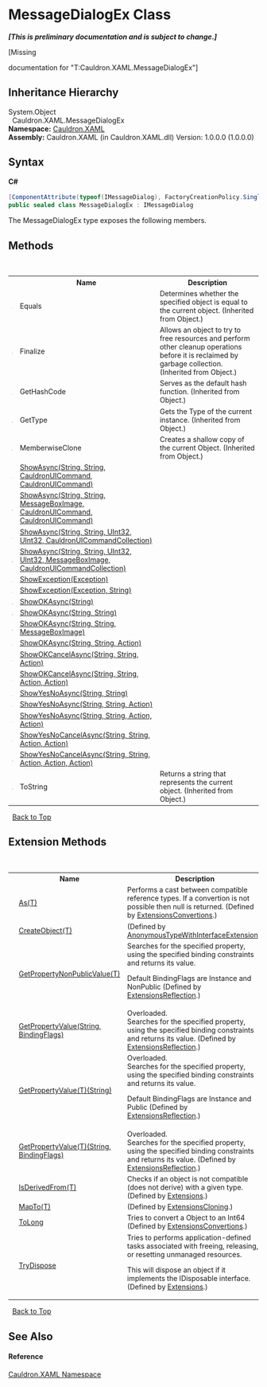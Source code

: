 # MessageDialogEx Class
 _**\[This is preliminary documentation and is subject to change.\]**_

\[Missing <summary> documentation for "T:Cauldron.XAML.MessageDialogEx"\]


## Inheritance Hierarchy
System.Object<br />&nbsp;&nbsp;Cauldron.XAML.MessageDialogEx<br />
**Namespace:**&nbsp;<a href="N_Cauldron_XAML">Cauldron.XAML</a><br />**Assembly:**&nbsp;Cauldron.XAML (in Cauldron.XAML.dll) Version: 1.0.0.0 (1.0.0.0)

## Syntax

**C#**<br />
``` C#
[ComponentAttribute(typeof(IMessageDialog), FactoryCreationPolicy.Singleton)]
public sealed class MessageDialogEx : IMessageDialog
```

The MessageDialogEx type exposes the following members.


## Methods
&nbsp;<table><tr><th></th><th>Name</th><th>Description</th></tr><tr><td>![Public method](media/pubmethod.gif "Public method")</td><td>Equals</td><td>
Determines whether the specified object is equal to the current object.
 (Inherited from Object.)</td></tr><tr><td>![Protected method](media/protmethod.gif "Protected method")</td><td>Finalize</td><td>
Allows an object to try to free resources and perform other cleanup operations before it is reclaimed by garbage collection.
 (Inherited from Object.)</td></tr><tr><td>![Public method](media/pubmethod.gif "Public method")</td><td>GetHashCode</td><td>
Serves as the default hash function.
 (Inherited from Object.)</td></tr><tr><td>![Public method](media/pubmethod.gif "Public method")</td><td>GetType</td><td>
Gets the Type of the current instance.
 (Inherited from Object.)</td></tr><tr><td>![Protected method](media/protmethod.gif "Protected method")</td><td>MemberwiseClone</td><td>
Creates a shallow copy of the current Object.
 (Inherited from Object.)</td></tr><tr><td>![Public method](media/pubmethod.gif "Public method")</td><td><a href="M_Cauldron_XAML_MessageDialogEx_ShowAsync">ShowAsync(String, String, CauldronUICommand, CauldronUICommand)</a></td><td /></tr><tr><td>![Public method](media/pubmethod.gif "Public method")</td><td><a href="M_Cauldron_XAML_MessageDialogEx_ShowAsync_1">ShowAsync(String, String, MessageBoxImage, CauldronUICommand, CauldronUICommand)</a></td><td /></tr><tr><td>![Public method](media/pubmethod.gif "Public method")</td><td><a href="M_Cauldron_XAML_MessageDialogEx_ShowAsync_2">ShowAsync(String, String, UInt32, UInt32, CauldronUICommandCollection)</a></td><td /></tr><tr><td>![Public method](media/pubmethod.gif "Public method")</td><td><a href="M_Cauldron_XAML_MessageDialogEx_ShowAsync_3">ShowAsync(String, String, UInt32, UInt32, MessageBoxImage, CauldronUICommandCollection)</a></td><td /></tr><tr><td>![Public method](media/pubmethod.gif "Public method")</td><td><a href="M_Cauldron_XAML_MessageDialogEx_ShowException">ShowException(Exception)</a></td><td /></tr><tr><td>![Public method](media/pubmethod.gif "Public method")</td><td><a href="M_Cauldron_XAML_MessageDialogEx_ShowException_1">ShowException(Exception, String)</a></td><td /></tr><tr><td>![Public method](media/pubmethod.gif "Public method")</td><td><a href="M_Cauldron_XAML_MessageDialogEx_ShowOKAsync">ShowOKAsync(String)</a></td><td /></tr><tr><td>![Public method](media/pubmethod.gif "Public method")</td><td><a href="M_Cauldron_XAML_MessageDialogEx_ShowOKAsync_1">ShowOKAsync(String, String)</a></td><td /></tr><tr><td>![Public method](media/pubmethod.gif "Public method")</td><td><a href="M_Cauldron_XAML_MessageDialogEx_ShowOKAsync_2">ShowOKAsync(String, String, MessageBoxImage)</a></td><td /></tr><tr><td>![Public method](media/pubmethod.gif "Public method")</td><td><a href="M_Cauldron_XAML_MessageDialogEx_ShowOKAsync_3">ShowOKAsync(String, String, Action)</a></td><td /></tr><tr><td>![Public method](media/pubmethod.gif "Public method")</td><td><a href="M_Cauldron_XAML_MessageDialogEx_ShowOKCancelAsync">ShowOKCancelAsync(String, String, Action)</a></td><td /></tr><tr><td>![Public method](media/pubmethod.gif "Public method")</td><td><a href="M_Cauldron_XAML_MessageDialogEx_ShowOKCancelAsync_1">ShowOKCancelAsync(String, String, Action, Action)</a></td><td /></tr><tr><td>![Public method](media/pubmethod.gif "Public method")</td><td><a href="M_Cauldron_XAML_MessageDialogEx_ShowYesNoAsync">ShowYesNoAsync(String, String)</a></td><td /></tr><tr><td>![Public method](media/pubmethod.gif "Public method")</td><td><a href="M_Cauldron_XAML_MessageDialogEx_ShowYesNoAsync_1">ShowYesNoAsync(String, String, Action)</a></td><td /></tr><tr><td>![Public method](media/pubmethod.gif "Public method")</td><td><a href="M_Cauldron_XAML_MessageDialogEx_ShowYesNoAsync_2">ShowYesNoAsync(String, String, Action, Action)</a></td><td /></tr><tr><td>![Public method](media/pubmethod.gif "Public method")</td><td><a href="M_Cauldron_XAML_MessageDialogEx_ShowYesNoCancelAsync">ShowYesNoCancelAsync(String, String, Action, Action)</a></td><td /></tr><tr><td>![Public method](media/pubmethod.gif "Public method")</td><td><a href="M_Cauldron_XAML_MessageDialogEx_ShowYesNoCancelAsync_1">ShowYesNoCancelAsync(String, String, Action, Action, Action)</a></td><td /></tr><tr><td>![Public method](media/pubmethod.gif "Public method")</td><td>ToString</td><td>
Returns a string that represents the current object.
 (Inherited from Object.)</td></tr></table>&nbsp;
<a href="#messagedialogex-class">Back to Top</a>

## Extension Methods
&nbsp;<table><tr><th></th><th>Name</th><th>Description</th></tr><tr><td>![Public Extension Method](media/pubextension.gif "Public Extension Method")</td><td><a href="M_Cauldron_Core_Extensions_ExtensionsConvertions_As__1">As(T)</a></td><td>
Performs a cast between compatible reference types. If a convertion is not possible then null is returned.
 (Defined by <a href="T_Cauldron_Core_Extensions_ExtensionsConvertions">ExtensionsConvertions</a>.)</td></tr><tr><td>![Public Extension Method](media/pubextension.gif "Public Extension Method")</td><td><a href="M_Cauldron_Dynamic_AnonymousTypeWithInterfaceExtension_CreateObject__1">CreateObject(T)</a></td><td> (Defined by <a href="T_Cauldron_Dynamic_AnonymousTypeWithInterfaceExtension">AnonymousTypeWithInterfaceExtension</a>.)</td></tr><tr><td>![Public Extension Method](media/pubextension.gif "Public Extension Method")</td><td><a href="M_Cauldron_Core_Extensions_ExtensionsReflection_GetPropertyNonPublicValue__1">GetPropertyNonPublicValue(T)</a></td><td>
Searches for the specified property, using the specified binding constraints and returns its value. 

 Default BindingFlags are Instance and NonPublic
 (Defined by <a href="T_Cauldron_Core_Extensions_ExtensionsReflection">ExtensionsReflection</a>.)</td></tr><tr><td>![Public Extension Method](media/pubextension.gif "Public Extension Method")</td><td><a href="M_Cauldron_Core_Extensions_ExtensionsReflection_GetPropertyValue">GetPropertyValue(String, BindingFlags)</a></td><td>Overloaded.  
Searches for the specified property, using the specified binding constraints and returns its value.
 (Defined by <a href="T_Cauldron_Core_Extensions_ExtensionsReflection">ExtensionsReflection</a>.)</td></tr><tr><td>![Public Extension Method](media/pubextension.gif "Public Extension Method")</td><td><a href="M_Cauldron_Core_Extensions_ExtensionsReflection_GetPropertyValue__1">GetPropertyValue(T)(String)</a></td><td>Overloaded.  
Searches for the specified property, using the specified binding constraints and returns its value. 

 Default BindingFlags are Instance and Public
 (Defined by <a href="T_Cauldron_Core_Extensions_ExtensionsReflection">ExtensionsReflection</a>.)</td></tr><tr><td>![Public Extension Method](media/pubextension.gif "Public Extension Method")</td><td><a href="M_Cauldron_Core_Extensions_ExtensionsReflection_GetPropertyValue__1_1">GetPropertyValue(T)(String, BindingFlags)</a></td><td>Overloaded.  
Searches for the specified property, using the specified binding constraints and returns its value.
 (Defined by <a href="T_Cauldron_Core_Extensions_ExtensionsReflection">ExtensionsReflection</a>.)</td></tr><tr><td>![Public Extension Method](media/pubextension.gif "Public Extension Method")</td><td><a href="M_Cauldron_Core_Extensions_Extensions_IsDerivedFrom__1">IsDerivedFrom(T)</a></td><td>
Checks if an object is not compatible (does not derive) with a given type.
 (Defined by <a href="T_Cauldron_Core_Extensions_Extensions">Extensions</a>.)</td></tr><tr><td>![Public Extension Method](media/pubextension.gif "Public Extension Method")</td><td><a href="M_Cauldron_Activator_ExtensionsCloning_MapTo__1">MapTo(T)</a></td><td> (Defined by <a href="T_Cauldron_Activator_ExtensionsCloning">ExtensionsCloning</a>.)</td></tr><tr><td>![Public Extension Method](media/pubextension.gif "Public Extension Method")</td><td><a href="M_Cauldron_Core_Extensions_ExtensionsConvertions_ToLong_1">ToLong</a></td><td>
Tries to convert a Object to an Int64
 (Defined by <a href="T_Cauldron_Core_Extensions_ExtensionsConvertions">ExtensionsConvertions</a>.)</td></tr><tr><td>![Public Extension Method](media/pubextension.gif "Public Extension Method")</td><td><a href="M_Cauldron_Core_Extensions_Extensions_TryDispose">TryDispose</a></td><td>
Tries to performs application-defined tasks associated with freeing, releasing, or resetting unmanaged resources. 

 This will dispose an object if it implements the IDisposable interface.
 (Defined by <a href="T_Cauldron_Core_Extensions_Extensions">Extensions</a>.)</td></tr></table>&nbsp;
<a href="#messagedialogex-class">Back to Top</a>

## See Also


#### Reference
<a href="N_Cauldron_XAML">Cauldron.XAML Namespace</a><br />